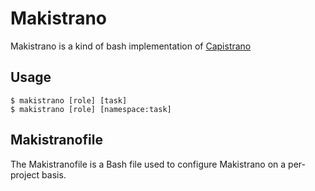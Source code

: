 Makistrano
==========

Makistrano is a kind of bash implementation of [Capistrano](https://github.com/capistrano/capistrano)

Usage
-----

```
$ makistrano [role] [task]
$ makistrano [role] [namespace:task]
```

Makistranofile
--------------

The Makistranofile is a Bash file used to configure Makistrano on a per-project basis.
